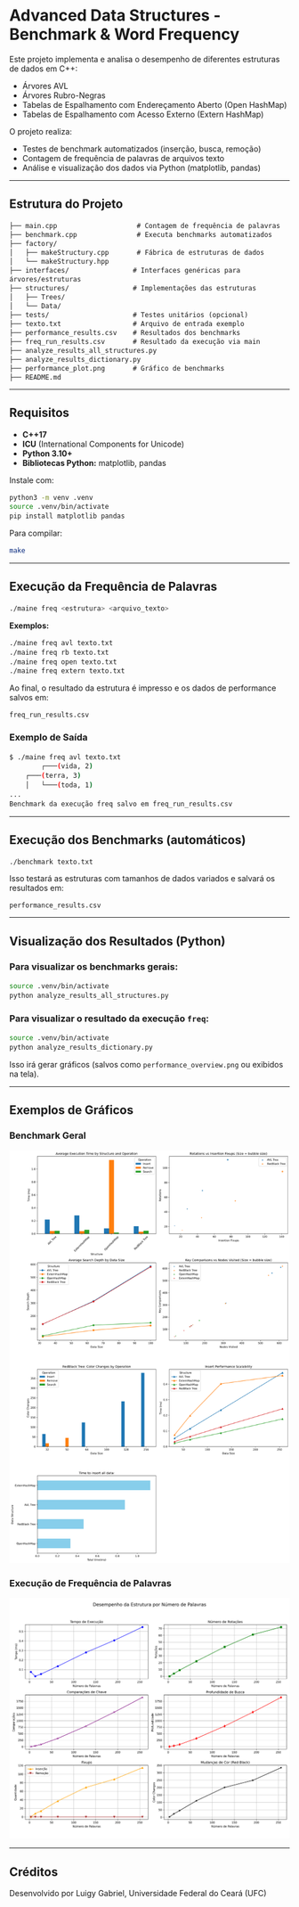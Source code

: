 # Advanced Data Structures - Benchmark & Word Frequency

Este projeto implementa e analisa o desempenho de diferentes estruturas de dados em C++:

- Árvores AVL
- Árvores Rubro-Negras
- Tabelas de Espalhamento com Endereçamento Aberto (Open HashMap)
- Tabelas de Espalhamento com Acesso Externo (Extern HashMap)

O projeto realiza:

- Testes de benchmark automatizados (inserção, busca, remoção)
- Contagem de frequência de palavras de arquivos texto
- Análise e visualização dos dados via Python (matplotlib, pandas)

---

## Estrutura do Projeto

```text
├── main.cpp                    # Contagem de frequência de palavras
├── benchmark.cpp               # Executa benchmarks automatizados
├── factory/
│   ├── makeStructury.cpp       # Fábrica de estruturas de dados
│   └── makeStructury.hpp
├── interfaces/                # Interfaces genéricas para árvores/estruturas
├── structures/                # Implementações das estruturas
│   ├── Trees/
│   └── Data/
├── tests/                     # Testes unitários (opcional)
├── texto.txt                  # Arquivo de entrada exemplo
├── performance_results.csv    # Resultados dos benchmarks
├── freq_run_results.csv       # Resultado da execução via main
├── analyze_results_all_structures.py
├── analyze_results_dictionary.py
├── performance_plot.png       # Gráfico de benchmarks
├── README.md
```

---

## Requisitos

- **C++17**
- **ICU** (International Components for Unicode)
- **Python 3.10+**
- **Bibliotecas Python:** matplotlib, pandas

Instale com:

```bash
python3 -m venv .venv
source .venv/bin/activate
pip install matplotlib pandas
```

Para compilar:

```bash
make
```

---

## Execução da Frequência de Palavras

```bash
./maine freq <estrutura> <arquivo_texto>
```

**Exemplos:**

```bash
./maine freq avl texto.txt
./maine freq rb texto.txt
./maine freq open texto.txt
./maine freq extern texto.txt
```

Ao final, o resultado da estrutura é impresso e os dados de performance salvos em:

```text
freq_run_results.csv
```

### Exemplo de Saída

```bash
$ ./maine freq avl texto.txt
        ┌───(vida, 2)
    ┌───(terra, 3)
    │   └───(toda, 1)
...
Benchmark da execução freq salvo em freq_run_results.csv
```

---

## Execução dos Benchmarks (automáticos)

```bash
./benchmark texto.txt
```

Isso testará as estruturas com tamanhos de dados variados e salvará os resultados em:

```text
performance_results.csv
```

---

## Visualização dos Resultados (Python)

### Para visualizar os benchmarks gerais:

```bash
source .venv/bin/activate
python analyze_results_all_structures.py
```

### Para visualizar o resultado da execução `freq`:

```bash
source .venv/bin/activate
python analyze_results_dictionary.py
```

Isso irá gerar gráficos (salvos como `performance_overview.png` ou exibidos na tela).

---

## Exemplos de Gráficos

### Benchmark Geral

![Gráfico Geral](performance_analysis.png)

### Execução de Frequência de Palavras

![Gráfico Freq](performance_overview.png)

---

## Créditos

Desenvolvido por Luigy Gabriel, Universidade Federal do Ceará (UFC)
